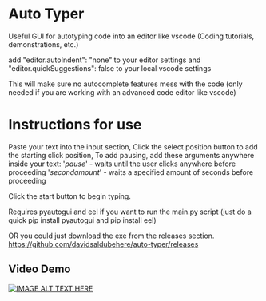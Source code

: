 # Auto Typer
Useful GUI for autotyping code into an editor like vscode (Coding tutorials, demonstrations, etc.)


add "editor.autoIndent": "none" to  your editor settings and
"editor.quickSuggestions": false to your local vscode settings

This will make sure no autocomplete features mess with the code (only needed if you are working with an advanced code editor like vscode)

# Instructions for use

Paste your text into the input section,
Click the select position button to add the starting click position,
To add pausing, add these arguments anywhere inside your text:
'$pause$' - waits until the user clicks anywhere before proceeding
'$secondamount$' - waits a specified amount of seconds before proceeding

Click the start button to begin typing.

Requires pyautogui and eel if you want to run the main.py script
(just do a quick pip install pyautogui and pip install eel)

OR you could just download the exe from the releases section.
https://github.com/davidsaldubehere/auto-typer/releases

## Video Demo
[![IMAGE ALT TEXT HERE](https://img.youtube.com/vi/68wRCEQ_VPk/0.jpg)](https://www.youtube.com/watch?v=68wRCEQ_VPk)
